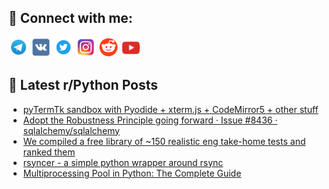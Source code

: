 ## 🔎 Connect with me:
[<img src="https://github.com/bullbesh/bullbesh/blob/main/images/Telegram.png" width="32" height="32" />](https://t.me/bullbesh)
[<img src="https://github.com/bullbesh/bullbesh/blob/main/images/VK.png" width="32" height="32" />](https://vk.com/bullbesh)
[<img src="https://github.com/bullbesh/bullbesh/blob/main/images/Twitter.png" width="32" height="32" />](https://twitter.com/bullbesh1)
[<img src="https://github.com/bullbesh/bullbesh/blob/main/images/Instagram.png" width="32" height="32" />](https://www.instagram.com/bullbesh)
[<img src="https://github.com/bullbesh/bullbesh/blob/main/images/Reddit.png" width="32" height="32" />](https://www.reddit.com/user/bullbesh)
[<img src="https://github.com/bullbesh/bullbesh/blob/main/images/YouTube.png" width="32" height="32" />](https://www.youtube.com/channel/UCtfjRs6uzgq5mfm8S06WTcg)

## 📕 Latest r/Python Posts
<!-- BLOG-POST-LIST:START -->
- [pyTermTk sandbox with Pyodide + xterm.js + CodeMirror5 + other stuff](https://www.reddit.com/r/Python/comments/wxra5g/pytermtk_sandbox_with_pyodide_xtermjs_codemirror5/)
- [Adopt the Robustness Principle going forward · Issue #8436 · sqlalchemy/sqlalchemy](https://www.reddit.com/r/Python/comments/wxpqx0/adopt_the_robustness_principle_going_forward/)
- [We compiled a free library of ~150 realistic eng take-home tests and ranked them](https://www.reddit.com/r/Python/comments/wxp89g/we_compiled_a_free_library_of_150_realistic_eng/)
- [rsyncer - a simple python wrapper around rsync](https://www.reddit.com/r/Python/comments/wxomex/rsyncer_a_simple_python_wrapper_around_rsync/)
- [Multiprocessing Pool in Python: The Complete Guide](https://www.reddit.com/r/Python/comments/wxoi9m/multiprocessing_pool_in_python_the_complete_guide/)
<!-- BLOG-POST-LIST:END -->
